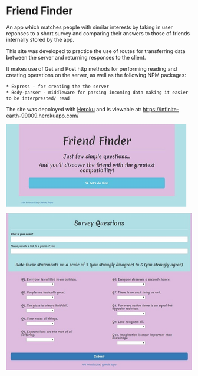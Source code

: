 # Friend Finder
An app which matches people with similar interests by taking in user reponses to a short survey and comparing their answers to those of friends internally stored by the app.

This site was developed to practice the use of routes for transferring data between the server and returning responses to the client. 

It makes use of Get and Post http methods for performing reading and creating operations on the server, as well as the following NPM packages:

    * Express - for creating the the server
    * Body-parser - middleware for parsing incoming data making it easier to be interprested/ read 

The site was depoloyed with [Heroku](https://www.heroku.com/home) and is viewable at: https://infinite-earth-99009.herokuapp.com/

![FriendFinderHome Sample](./app/public/assets/images/homeSample.jpg)

![FriendFinderSurvey Sample](./app/public/assets/images/surveySample.jpg)



